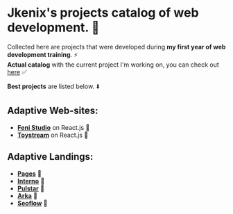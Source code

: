 # Jkenix's projects catalog of web development. 🙌    

Collected here are projects that were developed during **my first year of web development training**. ⚡  
**Actual catalog** with the current project I'm working on, you can check out [here](https://github.com/jkenix/jkenix-projects) ✅  

**Best projects** are listed below. ⬇️  

## Adaptive Web-sites:
- [**Feni Studio**](https://github.com/jkenix/jkenix.github.io/tree/feni) on React.js 🔗  
- [**Toystream**](https://github.com/jkenix/jkenix.github.io/tree/toystream) on React.js 🔗   
## Adaptive Landings:  
- [**Pages**](https://github.com/jkenix/jkenix.github.io/tree/pages-page) 🔗  
- [**Interno**](https://github.com/jkenix/jkenix.github.io/tree/interno) 🔗  
- [**Pulstar**](https://github.com/jkenix/jkenix.github.io/tree/pulstar) 🔗
- [**Arka**](https://github.com/jkenix/jkenix.github.io/tree/arka) 🔗  
- [**Seoflow**](https://github.com/jkenix/jkenix.github.io/tree/seoflow) 🔗  
